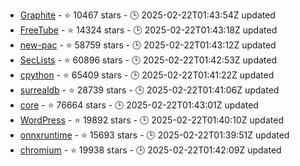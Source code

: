- [Graphite](https://github.com/GraphiteEditor/Graphite) - ⭐ 10467 stars - 🕒 2025-02-22T01:43:54Z updated
- [FreeTube](https://github.com/FreeTubeApp/FreeTube) - ⭐ 14324 stars - 🕒 2025-02-22T01:43:18Z updated
- [new-pac](https://github.com/Alvin9999/new-pac) - ⭐ 58759 stars - 🕒 2025-02-22T01:43:12Z updated
- [SecLists](https://github.com/danielmiessler/SecLists) - ⭐ 60896 stars - 🕒 2025-02-22T01:42:53Z updated
- [cpython](https://github.com/python/cpython) - ⭐ 65409 stars - 🕒 2025-02-22T01:41:22Z updated
- [surrealdb](https://github.com/surrealdb/surrealdb) - ⭐ 28739 stars - 🕒 2025-02-22T01:41:06Z updated
- [core](https://github.com/home-assistant/core) - ⭐ 76664 stars - 🕒 2025-02-22T01:43:01Z updated
- [WordPress](https://github.com/WordPress/WordPress) - ⭐ 19892 stars - 🕒 2025-02-22T01:40:10Z updated
- [onnxruntime](https://github.com/microsoft/onnxruntime) - ⭐ 15693 stars - 🕒 2025-02-22T01:39:51Z updated
- [chromium](https://github.com/chromium/chromium) - ⭐ 19938 stars - 🕒 2025-02-22T01:42:09Z updated
